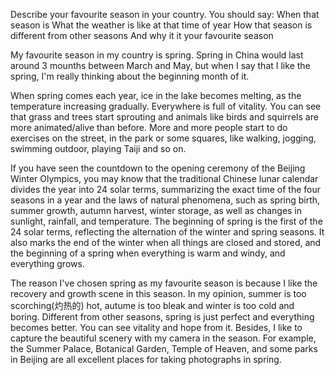 Describe your favourite season in your country.
You should say:
When that season is
What the weather is like at that time of year
How that season is different from other seasons
And why it it your favourite season

My favourite season in my country is spring. Spring in China would last around 3 mounths between March and May, but when I say that I like the spring, I'm really thinking about the beginning month of it.

When spring comes each year, ice in the lake becomes melting, as the temperature increasing gradually. Everywhere is full of vitality. You can see that grass and trees start sprouting and animals like birds and squirrels are more animated/alive than before. More and more people start to do exercises on the street, in the park or some squares, like walking, jogging, swimming outdoor, playing Taiji and so on.

If you have seen the countdown to the opening ceremony of the Beijing Winter Olympics, you may know that the traditional Chinese lunar calendar divides the year into 24 solar terms, summarizing the exact time of the four seasons in a year and the laws of natural phenomena, such as spring birth, summer growth, autumn harvest, winter storage, as well as changes in sunlight, rainfall, and temperature. The beginning of spring is the first of the 24 solar terms, reflecting the alternation of the winter and spring seasons. It also marks the end of the winter when all things are closed and stored, and the beginning of a spring when everything is warm and windy, and everything grows.

The reason I've chosen spring as my favourite season is because I like the recovery and growth scene in this season. In my opinion, summer is too scorching(灼热的) hot, autume is too bleak and winter is too cold and boring. Different from other seasons, spring is just perfect and everything becomes better. You can see vitality and hope from it. Besides, I like to capture the beautiful scenery with my camera in the season. For example, the Summer Palace, Botanical Garden, Temple of Heaven, and some parks in Beijing are all excellent places for taking photographs in spring.

